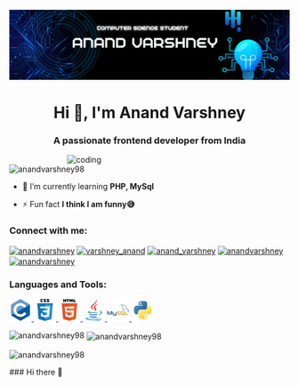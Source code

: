 ![logo](https://github.com/AnandVarshney98/AnandVarshney98/blob/main/github%20banner.png)
<h1 align="center">Hi 👋, I'm Anand Varshney</h1>
<h3 align="center">A passionate frontend developer from India</h3>

<img align="right" alt="coding" width="400" src=https://camo.githubusercontent.com/19db51af5f90f1b152bc0b9078f5fe97053955be5074f03f17019c70345bdcdb/68747470733a2f2f6d69726f2e6d656469756d2e636f6d2f6d61782f313336302f302a37513379765349765f7430696f4a2d5a2e676966>

<p align="left"> <img src="https://komarev.com/ghpvc/?username=anandvarshney98&label=Profile%20views&color=0e75b6&style=flat" alt="anandvarshney98" /> </p>

- 🌱 I’m currently learning **PHP, MySql**

- ⚡ Fun fact **I think I am funny😅**

<h3 align="left">Connect with me:</h3>
<p align="left">
<a href="https://linkedin.com/in/anandvarshney" target="blank"><img align="center" src="https://raw.githubusercontent.com/rahuldkjain/github-profile-readme-generator/master/src/images/icons/Social/linked-in-alt.svg" alt="anandvarshney" height="30" width="40" /></a>
<a href="https://instagram.com/varshney_anand" target="blank"><img align="center" src="https://raw.githubusercontent.com/rahuldkjain/github-profile-readme-generator/master/src/images/icons/Social/instagram.svg" alt="varshney_anand" height="30" width="40" /></a>
<a href="https://www.codechef.com/users/anand_varshney" target="blank"><img align="center" src="https://cdn.jsdelivr.net/npm/simple-icons@3.1.0/icons/codechef.svg" alt="anand_varshney" height="30" width="40" /></a>
<a href="https://www.hackerrank.com/anandvarshney" target="blank"><img align="center" src="https://raw.githubusercontent.com/rahuldkjain/github-profile-readme-generator/master/src/images/icons/Social/hackerrank.svg" alt="anandvarshney" height="30" width="40" /></a>
<a href="https://www.leetcode.com/anandvarshney" target="blank"><img align="center" src="https://raw.githubusercontent.com/rahuldkjain/github-profile-readme-generator/master/src/images/icons/Social/leet-code.svg" alt="anandvarshney" height="30" width="40" /></a>
</p>

<h3 align="left">Languages and Tools:</h3>
<p align="left"> <a href="https://www.cprogramming.com/" target="_blank" rel="noreferrer"> <img src="https://raw.githubusercontent.com/devicons/devicon/master/icons/c/c-original.svg" alt="c" width="40" height="40"/> </a> <a href="https://www.w3schools.com/css/" target="_blank" rel="noreferrer"> <img src="https://raw.githubusercontent.com/devicons/devicon/master/icons/css3/css3-original-wordmark.svg" alt="css3" width="40" height="40"/> </a> <a href="https://www.w3.org/html/" target="_blank" rel="noreferrer"> <img src="https://raw.githubusercontent.com/devicons/devicon/master/icons/html5/html5-original-wordmark.svg" alt="html5" width="40" height="40"/> </a> <a href="https://www.java.com" target="_blank" rel="noreferrer"> <img src="https://raw.githubusercontent.com/devicons/devicon/master/icons/java/java-original.svg" alt="java" width="40" height="40"/> </a> <a href="https://www.mysql.com/" target="_blank" rel="noreferrer"> <img src="https://raw.githubusercontent.com/devicons/devicon/master/icons/mysql/mysql-original-wordmark.svg" alt="mysql" width="40" height="40"/> </a> <a href="https://www.python.org" target="_blank" rel="noreferrer"> <img src="https://raw.githubusercontent.com/devicons/devicon/master/icons/python/python-original.svg" alt="python" width="40" height="40"/> </a> </p>

<p><img align="left" src="https://github-readme-stats.vercel.app/api/top-langs?username=anandvarshney98&show_icons=true&locale=en&layout=compact" alt="anandvarshney98" /></p>

<p>&nbsp;<img align="center" src="https://github-readme-stats.vercel.app/api?username=anandvarshney98&show_icons=true&locale=en" alt="anandvarshney98" /></p>

<p><img align="center" src="https://github-readme-streak-stats.herokuapp.com/?user=anandvarshney98&" alt="anandvarshney98" /></p>
### Hi there 👋

<!--
**AnandVarshney98/AnandVarshney98** is a ✨ _special_ ✨ repository because its `README.md` (this file) appears on your GitHub profile.

Here are some ideas to get you started:

- 🔭 I’m currently working on ...
- 🌱 I’m currently learning ...
- 👯 I’m looking to collaborate on ...
- 🤔 I’m looking for help with ...
- 💬 Ask me about ...
- 📫 How to reach me: ...
- 😄 Pronouns: ...
- ⚡ Fun fact: ...
-->
